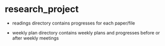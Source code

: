 # research_project

- readings directory contains progresses for each paper/file

- weekly plan directory contains weekly plans and progresses before or after weekly meetings

